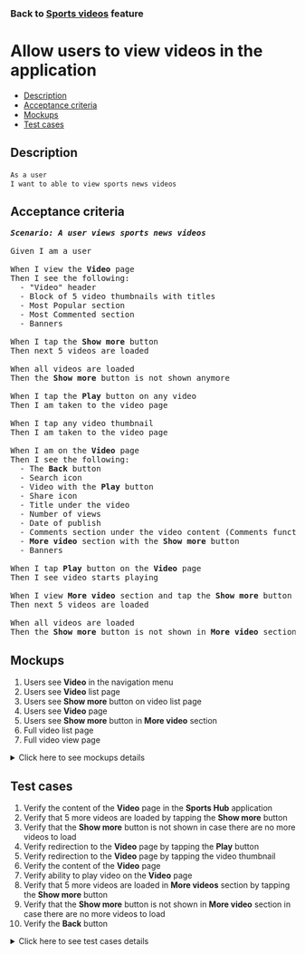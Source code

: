### Back to [Sports videos](../../) feature

# Allow users to view videos in the application

- [Description](#description)
- [Acceptance criteria](#acceptance-criteria)
- [Mockups](#mockups)
- [Test cases](#test-cases)

## Description

    As a user
    I want to able to view sports news videos

## Acceptance criteria

<pre>
<b><i>Scenario: A user views sports news videos</i></b>

Given I am a user

When I view the <b>Video</b> page
Then I see the following:
  - "Video" header
  - Block of 5 video thumbnails with titles
  - Most Popular section
  - Most Commented section
  - Banners

When I tap the <b>Show more</b> button
Then next 5 videos are loaded

When all videos are loaded
Then the <b>Show more</b> button is not shown anymore

When I tap the <b>Play</b> button on any video
Then I am taken to the video page

When I tap any video thumbnail
Then I am taken to the video page

When I am on the <b>Video</b> page
Then I see the following:
  - The <b>Back</b> button
  - Search icon
  - Video with the <b>Play</b> button
  - Share icon
  - Title under the video
  - Number of views
  - Date of publish
  - Comments section under the video content (Comments functionality is described in separate feature)
  - <b>More video</b> section with the <b>Show more</b> button
  - Banners

When I tap <b>Play</b> button on the <b>Video</b> page
Then I see video starts playing

When I view <b>More video</b> section and tap the <b>Show more</b> button
Then next 5 videos are loaded

When all videos are loaded
Then the <b>Show more</b> button is not shown in <b>More video</b> section
</pre>

## Mockups

1. Users see <b>Video</b> in the navigation menu
2. Users see <b>Video</b> list page
3. Users see <b>Show more</b> button on video list page
4. Users see <b>Video</b> page
5. Users see <b>Show more</b> button in <b>More video</b> section
6. Full video list page
7. Full video view page

<details>
  <summary>Click here to see mockups details</summary>

**1. Users see Video in the navigation menu:**

![Users see Video in the navigation menu](/products/sports_hub_portal/mobile_application_features/video_page/images/application_navigation_menu.png)

**2. Users see Video list page:**

![Users see Video list page](/products/sports_hub_portal/mobile_application_features/video_page/images/application_video_list_page.png)

**3. Users see Show more button on video list page:**

![Users see Show more button on video list page](/products/sports_hub_portal/mobile_application_features/video_page/images/application_show_more_button.png)

**4. Users see Video page:**

![Users see Video page](/products/sports_hub_portal/mobile_application_features/video_page/images/application_video_view_page.png)

**5. Users see Show more button in More video section:**

![Users see Show more button in More video section](/products/sports_hub_portal/mobile_application_features/video_page/images/application_show_more_more_video_section.png)

**6. Full video list page:**

![Full video list page](/products/sports_hub_portal/mobile_application_features/video_page/images/video_list_page.png)

**7. Full video view page:**

![Full video view page](/products/sports_hub_portal/mobile_application_features/video_page/images/video_view_page.png)

</details>

## Test cases

1. Verify the content of the <b>Video</b> page in the <b>Sports Hub</b> application
2. Verify that 5 more videos are loaded by tapping the <b>Show more</b> button
3. Verify that the <b>Show more</b> button is not shown in case there are no more videos to load
4. Verify redirection to the <b>Video</b> page by tapping the <b>Play</b> button
5. Verify redirection to the <b>Video</b> page by tapping the video thumbnail
6. Verify the content of the <b>Video</b> page
7. Verify ability to play video on the <b>Video</b> page
8. Verify that 5 more videos are loaded in <b>More videos</b> section by tapping the <b>Show more</b> button
9. Verify that the <b>Show more</b> button is not shown in <b>More video</b> section in case there are no more videos to load
10. Verify the <b>Back</b> button

<details>
  <summary>Click here to see test cases details</summary>

### **#1. Verify the content of the Video page in the Sports Hub application**

|Preconditions|Steps|Expected result
--------------|-----|----------
|- Go to the <b>Video</b> page|1) Observe the page|1) The <b>Video</b> page contains the following:</br>- "Video" header</br>- Search icon</br>- Block of five video thumbnails with titles</br>- The <b>Show more</b> button</br>- Most Popular section</br>- Most Commented section</br>- Banners|

### **#2. Verify that 5 more videos are loaded by tapping the Show more button**

|Preconditions|Steps|Expected result
--------------|-----|----------
|- There are more than 10 videos|1) Go to the <b>Video</b> page</br>2) Tap the <b>Show more</b> button|2) Next 5 videos are loaded|

### **#3. Verify that the Show more button is not shown in case there are no more videos to load**

|Preconditions|Steps|Expected result
--------------|-----|----------
|- There are more than 5 but less than 10 videos|1) Go to the <b>Video</b> page</br>2) Tap the <b>Show more</b> button|2) Next videos are loaded. The <b>Show more</b> button is not shown|

### **#4. Verify redirection to the Video page by tapping the Play button**

|Preconditions|Steps|Expected result
--------------|-----|----------
|- Go to the <b>Video</b> page|1) Tap the <b>Play</b> button for any video|1) The user is redirected to the <b>Video</b> page|

### **#5. Verify redirection to the Video page by tapping the video thumbnail**

|Preconditions|Steps|Expected result
--------------|-----|----------
|- Go to the <b>Video</b> page|1) Tap the thumbnail|1) The user is redirected to the <b>Video</b> page|

### **#6. Verify the content of the Video page**

|Preconditions|Steps|Expected result
--------------|-----|----------
|- The user is on the <b>Video</b> page|1) Examine the <b>Video</b> page|1) The <b>Video</b> page contains the following:</br>- The <b>Back</b> button</br>- Search icon</br>- Video with the <b>Play</b> button</br>- <b>Share</b> icon below the video</br>- Title under the video</br>- Number of views</br>- Date of publish</br>- Comments section under the video content</br>- <b>More video</b> section with the <b>Show more</b> button</br>- Banners|

### **#7. Verify ability to play video on the Video page**

|Preconditions|Steps|Expected result
--------------|-----|----------
|- The user is on the <b>Video</b> page|1) Tap the <b>Play</b> button</br>2) Tap the video|1) The video starts playing</br>2) The video pauses|

### **#8. Verify that 5 more videos are loaded in More videos section by tapping the Show more button**

|Preconditions|Steps|Expected result
--------------|-----|----------
|- The user is on the <b>Video</b> page</br>- There are more than 10 videos|1) Tap the <b>Show more</b> button in the <b>More videos</b> section|1) Next 5 videos are loaded|

### **#9. Verify that the Show more button is not shown in More video section in case there are no more videos to load**

|Preconditions|Steps|Expected result
--------------|-----|----------
|- The user is on the <b>Video</b> page</br>- There are more than 5 but less than 10 videos|1) Tap the <b>Show more</b> button|1) Next videos are loaded. The <b>Show more</b> button is not shown|

### **#10. Verify the Back button**

|Preconditions|Steps|Expected result
--------------|-----|----------
|- The user is on the <b>Video</b> view page|1) Tap the <b>Back</b> button|1) The user is redirected to the <b>Video</b> list page|

</details>
